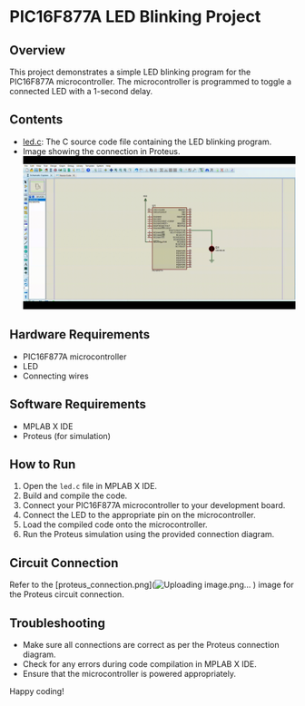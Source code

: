 # PIC16F877A LED Blinking Project

## Overview

This project demonstrates a simple LED blinking program for the PIC16F877A microcontroller. The microcontroller is programmed to toggle a connected LED with a 1-second delay.

## Contents

- [led.c](Led.c): The C source code file containing the LED blinking program.
- Image showing the connection in Proteus.![Alt Text](Led_blink.gif)


## Hardware Requirements

- PIC16F877A microcontroller
- LED
- Connecting wires

## Software Requirements

- MPLAB X IDE
- Proteus (for simulation)

## How to Run

1. Open the `led.c` file in MPLAB X IDE.
2. Build and compile the code.
3. Connect your PIC16F877A microcontroller to your development board.
4. Connect the LED to the appropriate pin on the microcontroller.
5. Load the compiled code onto the microcontroller.
6. Run the Proteus simulation using the provided connection diagram.

## Circuit Connection

Refer to the [proteus_connection.png](![Uploading image.png…]()
) image for the Proteus circuit connection.

## Troubleshooting

- Make sure all connections are correct as per the Proteus connection diagram.
- Check for any errors during code compilation in MPLAB X IDE.
- Ensure that the microcontroller is powered appropriately.

Happy coding!


